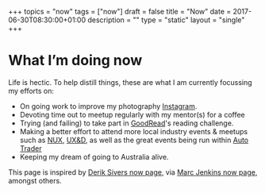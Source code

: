 +++
topics = "now"
tags = ["now"]
draft = false
title = "Now"
date = 2017-06-30T08:30:00+01:00
description = ""
type = "static"
layout = "single"
+++
<h1>What I’m doing now</h1>

Life is hectic. To help distill things, these are what I am currently focussing my efforts on:

* On going work to improve my photography [Instagram](https://www.instagram.com/gbbns.co/).
* Devoting time out to meetup regularly with my mentor(s) for a coffee
* Trying (and failing) to take part in [GoodRead](https://www.goodreads.com/user_challenges/4380722)'s reading challenge.
* Making a better effort to attend more local industry events &amp; meetups such as [NUX](http://nuxuk.org/), [UX&D](http://www.meetup.com/McrUXD/), as well as the great events being run within [Auto Trader](http://www.autotrader.co.uk/)
* Keeping my dream of going to Australia alive.

This page is inspired by [Derik Sivers now page](https://sivers.org/nowff), via [Marc Jenkins now page](https://marcjenkins.co.uk/now/), amongst others.
